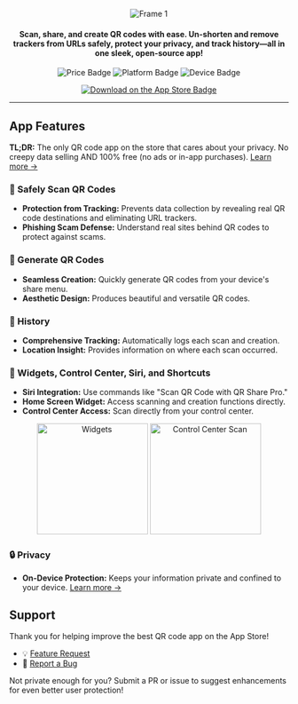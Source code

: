 <p align="center">
  <img src="https://github.com/user-attachments/assets/158dfcfe-1f99-4104-b9e8-4910ec0c65e9" alt="Frame 1">
</p>

<div align="center">
  <h4>Scan, share, and create QR codes with ease. Un-shorten and remove trackers from URLs safely, protect your privacy, and track history—all in one sleek, open-source app!</h4>
</div>

<p align="center">
  <img src="https://img.shields.io/badge/Price-Free-green" alt="Price Badge">
  <img src="https://img.shields.io/badge/Platform-iOS_16%2B-blue" alt="Platform Badge">
  <img src="https://img.shields.io/badge/Device-iPhone_8%2B-blue" alt="Device Badge">
</p>

<p align="center">
  <a href="https://apps.apple.com/app/apple-store/id6479589995?pt=123771738&ct=github&mt=8">
    <img src="https://img.shields.io/badge/Download_on_the_App_Store-black?logo=apple" alt="Download on the App Store Badge">
  </a>
</p>

---

## App Features

**TL;DR:** The only QR code app on the store that cares about your privacy. No creepy data selling AND 100% free (no ads or in-app purchases). [Learn more →](PRIVACY.md)

### 📸 Safely Scan QR Codes

-  **Protection from Tracking:** Prevents data collection by revealing real QR code destinations and eliminating URL trackers.
-  **Phishing Scam Defense:** Understand real sites behind QR codes to protect against scams.

### 🔨 Generate QR Codes

-  **Seamless Creation:** Quickly generate QR codes from your device's share menu.
-  **Aesthetic Design:** Produces beautiful and versatile QR codes.

### 📜 History

-  **Comprehensive Tracking:** Automatically logs each scan and creation.
-  **Location Insight:** Provides information on where each scan occurred.

### 🧩 Widgets, Control Center, Siri, and Shortcuts

-   **Siri Integration:** Use commands like "Scan QR Code with QR Share Pro."
-   **Home Screen Widget:** Access scanning and creation functions directly.
-   **Control Center Access:** Scan directly from your control center.

<p align="center">
  <img src="https://github.com/user-attachments/assets/6dea9713-0055-4302-844b-cf1e3f5af748" alt="Widgets" width="200"/>
  <img src="https://github.com/user-attachments/assets/2e021375-2d3f-4084-bfc4-44d11bf3c2a3" alt="Control Center Scan" width="200"/>
</p>

### 🔒 Privacy

-  **On-Device Protection:** Keeps your information private and confined to your device. [Learn more →](PRIVACY.md)

## Support

Thank you for helping improve the best QR code app on the App Store!

-  💡 [Feature Request](https://github.com/Visual-Studio-Coder/QR-Share-Pro/issues/new?assignees=&labels=&projects=&template=feature_request.md&title=)
-  🐞 [Report a Bug](https://github.com/Visual-Studio-Coder/QR-Share-Pro/issues/new?assignees=&labels=&projects=&template=bug_report.md&title=)

Not private enough for you? Submit a PR or issue to suggest enhancements for even better user protection!
